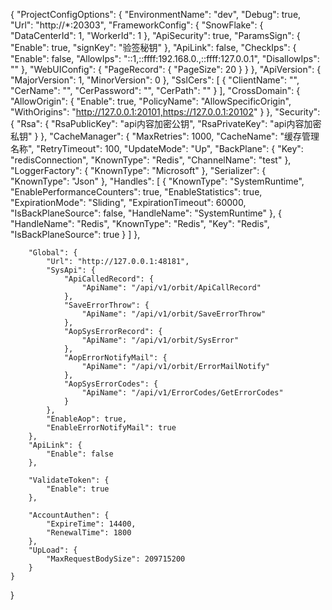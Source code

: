 {
	"ProjectConfigOptions": {
		"EnvironmentName": "dev",
		"Debug": true,
		"Url": "http://*:20303",
		"FrameworkConfig": {
			"SnowFlake": {
				"DataCenterId": 1,
				"WorkerId": 1
			},
			"ApiSecurity": true,
			"ParamsSign": {
				"Enable": true,
				"signKey": "验签秘钥"
			},
			"ApiLink": false,
			"CheckIps": {
				"Enable": false,
				"AllowIps": "::1,::ffff:192.168.0.,::ffff:127.0.0.1",
				"DisallowIps": ""
			},
			"WebUIConfig": {
				"PageRecord": {
					"PageSize": 20
				}
			}
		},
		"ApiVersion": {
			"MajorVersion": 1,
			"MinorVersion": 0
		},
		"SslCers": [
			{
				"ClientName": "",
				"CerName": "",
				"CerPassword": "",
				"CerPath": ""
			}
		],
		"CrossDomain": {
			"AllowOrigin": {
				"Enable": true,
				"PolicyName": "AllowSpecificOrigin",
				"WithOrigins": "http://127.0.0.1:20101,https://127.0.0.1:20102"
			}
		},
		"Security": {
			"Rsa": {
				"RsaPublicKey": "api内容加密公钥",
				"RsaPrivateKey": "api内容加密私钥"
			}
		},
		"CacheManager": {
			"MaxRetries": 1000,
			"CacheName": "缓存管理名称",
			"RetryTimeout": 100,
			"UpdateMode": "Up",
			"BackPlane": {
				"Key": "redisConnection",
				"KnownType": "Redis",
				"ChannelName": "test"
			},
			"LoggerFactory": {
				"KnownType": "Microsoft"
			},
			"Serializer": {
				"KnownType": "Json"
			},
			"Handles": [
				{
					"KnownType": "SystemRuntime",
					"EnablePerformanceCounters": true,
					"EnableStatistics": true,
					"ExpirationMode": "Sliding",
					"ExpirationTimeout": 60000,
					"IsBackPlaneSource": false,
					"HandleName": "SystemRuntime"
				},
				{
					"HandleName": "Redis",
					"KnownType": "Redis",
					"Key": "Redis",
					"IsBackPlaneSource": true
				}
			]
		},

		"Global": {
			"Url": "http://127.0.0.1:48181",
			"SysApi": {
				"ApiCalledRecord": {
					"ApiName": "/api/v1/orbit/ApiCallRecord"
				},
				"SaveErrorThrow": {
					"ApiName": "/api/v1/orbit/SaveErrorThrow"
				},
				"AopSysErrorRecord": {
					"ApiName": "/api/v1/orbit/SysError"
				},
				"AopErrorNotifyMail": {
					"ApiName": "/api/v1/orbit/ErrorMailNotify"
				},
				"AopSysErrorCodes": {
					"ApiName": "/api/v1/ErrorCodes/GetErrorCodes"
				}
			},
			"EnableAop": true,
			"EnableErrorNotifyMail": true
		},
		"ApiLink": {
			"Enable": false
		},

		"ValidateToken": {
			"Enable": true
		},

		"AccountAuthen": {
			"ExpireTime": 14400,
			"RenewalTime": 1800
		},
		"UpLoad": {
			"MaxRequestBodySize": 209715200
		}
	}
}
